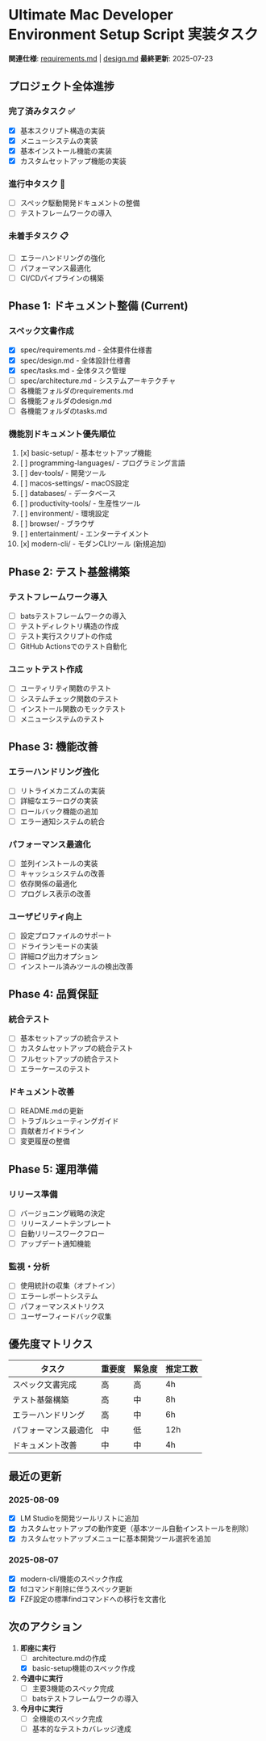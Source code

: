 # Ultimate Mac Developer Environment Setup Script 実装タスク

**関連仕様**: [requirements.md](./requirements.md) | [design.md](./design.md)
**最終更新**: 2025-07-23

## プロジェクト全体進捗

### 完了済みタスク ✅
- [x] 基本スクリプト構造の実装
- [x] メニューシステムの実装
- [x] 基本インストール機能の実装
- [x] カスタムセットアップ機能の実装

### 進行中タスク 🚧
- [ ] スペック駆動開発ドキュメントの整備
- [ ] テストフレームワークの導入

### 未着手タスク 📋
- [ ] エラーハンドリングの強化
- [ ] パフォーマンス最適化
- [ ] CI/CDパイプラインの構築

## Phase 1: ドキュメント整備 (Current)

### スペック文書作成
- [x] spec/requirements.md - 全体要件仕様書
- [x] spec/design.md - 全体設計仕様書
- [x] spec/tasks.md - 全体タスク管理
- [ ] spec/architecture.md - システムアーキテクチャ
- [ ] 各機能フォルダのrequirements.md
- [ ] 各機能フォルダのdesign.md
- [ ] 各機能フォルダのtasks.md

### 機能別ドキュメント優先順位
1. [x] basic-setup/ - 基本セットアップ機能
2. [ ] programming-languages/ - プログラミング言語
3. [ ] dev-tools/ - 開発ツール
4. [ ] macos-settings/ - macOS設定
5. [ ] databases/ - データベース
6. [ ] productivity-tools/ - 生産性ツール
7. [ ] environment/ - 環境設定
8. [ ] browser/ - ブラウザ
9. [ ] entertainment/ - エンターテイメント
10. [x] modern-cli/ - モダンCLIツール (新規追加)

## Phase 2: テスト基盤構築

### テストフレームワーク導入
- [ ] batsテストフレームワークの導入
- [ ] テストディレクトリ構造の作成
- [ ] テスト実行スクリプトの作成
- [ ] GitHub Actionsでのテスト自動化

### ユニットテスト作成
- [ ] ユーティリティ関数のテスト
- [ ] システムチェック関数のテスト
- [ ] インストール関数のモックテスト
- [ ] メニューシステムのテスト

## Phase 3: 機能改善

### エラーハンドリング強化
- [ ] リトライメカニズムの実装
- [ ] 詳細なエラーログの実装
- [ ] ロールバック機能の追加
- [ ] エラー通知システムの統合

### パフォーマンス最適化
- [ ] 並列インストールの実装
- [ ] キャッシュシステムの改善
- [ ] 依存関係の最適化
- [ ] プログレス表示の改善

### ユーザビリティ向上
- [ ] 設定プロファイルのサポート
- [ ] ドライランモードの実装
- [ ] 詳細ログ出力オプション
- [ ] インストール済みツールの検出改善

## Phase 4: 品質保証

### 統合テスト
- [ ] 基本セットアップの統合テスト
- [ ] カスタムセットアップの統合テスト
- [ ] フルセットアップの統合テスト
- [ ] エラーケースのテスト

### ドキュメント改善
- [ ] README.mdの更新
- [ ] トラブルシューティングガイド
- [ ] 貢献者ガイドライン
- [ ] 変更履歴の整備

## Phase 5: 運用準備

### リリース準備
- [ ] バージョニング戦略の決定
- [ ] リリースノートテンプレート
- [ ] 自動リリースワークフロー
- [ ] アップデート通知機能

### 監視・分析
- [ ] 使用統計の収集（オプトイン）
- [ ] エラーレポートシステム
- [ ] パフォーマンスメトリクス
- [ ] ユーザーフィードバック収集

## 優先度マトリクス

| タスク | 重要度 | 緊急度 | 推定工数 |
|--------|--------|--------|----------|
| スペック文書完成 | 高 | 高 | 4h |
| テスト基盤構築 | 高 | 中 | 8h |
| エラーハンドリング | 高 | 中 | 6h |
| パフォーマンス最適化 | 中 | 低 | 12h |
| ドキュメント改善 | 中 | 中 | 4h |

## 最近の更新

### 2025-08-09
- [x] LM Studioを開発ツールリストに追加
- [x] カスタムセットアップの動作変更（基本ツール自動インストールを削除）
- [x] カスタムセットアップメニューに基本開発ツール選択を追加

### 2025-08-07
- [x] modern-cli/機能のスペック作成
- [x] fdコマンド削除に伴うスペック更新
- [x] FZF設定の標準findコマンドへの移行を文書化

## 次のアクション

1. **即座に実行**
   - [ ] architecture.mdの作成
   - [x] basic-setup機能のスペック作成

2. **今週中に実行**
   - [ ] 主要3機能のスペック完成
   - [ ] batsテストフレームワークの導入

3. **今月中に実行**
   - [ ] 全機能のスペック完成
   - [ ] 基本的なテストカバレッジ達成